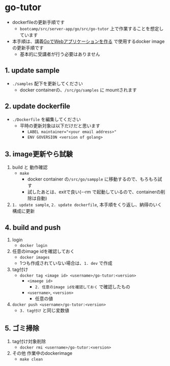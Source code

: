 # go-tutor

* dockerfileの更新手順です
	* `bootcamp/src/server-app/go/src/go-tutor` 上で作業することを想定しています
* 本手順は、講義[GoでWebアプリケーションを作る](../../) で使用するdocker imageの更新手順です
	* 基本的に受講者が行う必要はありません

## 1. update sample
* `./samples` 配下を更新してください
	* docker containerの、`/src/go/samples` に mountされます

## 2. update dockerfile
* `./Dockerfile` を編集してください
	* 平時の更新対象は以下だけだと思います
		* `LABEL maintainer="<your email address>"`
		* `ENV GOVERSION <version of golang>`

## 3. image更新やら試験
1. build と 動作確認
	* `make`
		* docker container の`/src/go/sampple` に移動するので、もろもろ試す
		* 試したあとは、exitで良い(--rm で起動しているので、containerの削除は自動)
1. `1. update sample`, `2. update dockerfile`, 本手順をくり返し、納得のいく構成に更新

## 4. build and push
1. login
	* `docker login`
2. 任意のimage idを確認しておく
	* `docker images`
	* 1つも作成されていない場合は、`1. dev` で作成
3. tag付け
	* `docker tag <image id> <username>/go-tutor:<version>`
		* `<imaege id>`
			* `2. 任意のimage idを確認しておく` で確認したもの
		* `<username>`, `<version>`
			* 任意の値
2. `docker push <username>/go-tutor:<version>`
	* `3. tag付け` と同じ変数値

## 5. ゴミ掃除
1. tag付け対象削除
	* `docker rmi <username>/go-tutor:<version>`
2. その他 作業中のdockerimage
	* `make clean`
